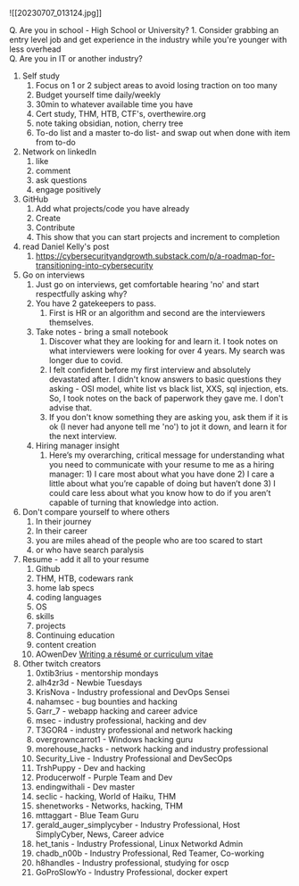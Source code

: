 ![[20230707_013124.jpg]]

Q. Are you in school - High School or University?
	1. Consider grabbing an entry level job and get experience in the industry while you're younger with less overhead  
Q. Are you in IT or another industry?

1. Self study
	1. Focus on 1 or 2 subject areas to avoid losing traction on too many
	3. Budget yourself time daily/weekly 
	4. 30min to whatever available time you have
	5. Cert study, THM, HTB, CTF's, overthewire.org
	6. note taking obsidian, notion, cherry tree
	7. To-do list and a master to-do list- and swap out when done with item from to-do
2. Network on linkedIn
	1. like
	2. comment
	3. ask questions
	4. engage positively
3. GitHub
	1. Add what projects/code you have already
	2. Create
	3. Contribute
	4. This show that you can start projects and increment to completion
4. read Daniel Kelly's post 
	1. https://cybersecurityandgrowth.substack.com/p/a-roadmap-for-transitioning-into-cybersecurity  
5. Go on interviews
	1. Just go on interviews, get comfortable hearing 'no'  and start respectfully asking why?
	2. You have 2 gatekeepers to pass. 
		1. First is HR or an algorithm and second are the interviewers themselves.
	3. Take notes - bring a small notebook
		1. Discover what they are looking for and learn it. I took notes on what interviewers were looking for over 4 years. My search was longer due to covid. 
		2. I felt confident before my first interview and absolutely devastated after. I didn't know answers to basic questions they asking - OSI model, white list vs black list, XXS, sql injection, ets.  So, I took notes on the back of paperwork they gave me. I don't advise that. 
		3. If you don't know something they are asking you, ask them if it is ok (I never had anyone tell me 'no') to jot it down, and learn it for the next interview.
	4. Hiring manager insight
		1. Here’s my overarching, critical message for understanding what you need to communicate with your resume to me as a hiring manager: 1) I care most about what you have done 2) I care a little about what you’re capable of doing but haven’t done 3) I could care less about what you know how to do if you aren’t capable of turning that knowledge into action.
6. Don't compare yourself to where others 
	1.  In their journey
	2.  In their career
	3.  you are miles ahead of the people who are too scared to start
	4.  or who have search paralysis
7. Resume - add it all to your resume
	1. Github
	2. THM, HTB, codewars rank
	3. home lab specs
	4. coding languages
	5. OS 
	6. skills
	7. projects
	8. Continuing education
	9. content creation
	10. AOwenDev [Writing a résumé or curriculum vitae](https://andrewowen.net/blog/writing-a-resume-or-cv/)
8. Other twitch creators
	1.  0xtib3rius - mentorship mondays
	2.  alh4zr3d - Newbie Tuesdays
	3.  KrisNova - Industry professional and DevOps Sensei
	4.  nahamsec - bug bounties and hacking
	5.  Garr_7 - webapp hacking and career advice
	6.  msec - industry professional, hacking and dev
	7.  T3GOR4 - industry professional and network hacking
	8.  overgrowncarrot1 - Windows hacking guru
	9.  morehouse_hacks - network hacking and industry professional
	10.  Security_Live - Industry Professional and DevSecOps
	11.  TrshPuppy - Dev and hacking
	12.  Producerwolf - Purple Team and Dev
	13.  endingwithali - Dev master
	14.  seclic - hacking, World of Haiku, THM
	15.  shenetworks - Networks, hacking, THM
	16.  mttaggart - Blue Team Guru
	17.  gerald_auger_simplycyber - Industry Professional, Host SimplyCyber, News, Career advice
	18.  het_tanis - Industry Professional, Linux Networkd Admin
	19.  chadb_n00b - Industry Professional, Red Teamer, Co-working
	20. h8handles - Industry professional, studying for oscp
	21. GoProSlowYo - Industry Professional, docker expert







